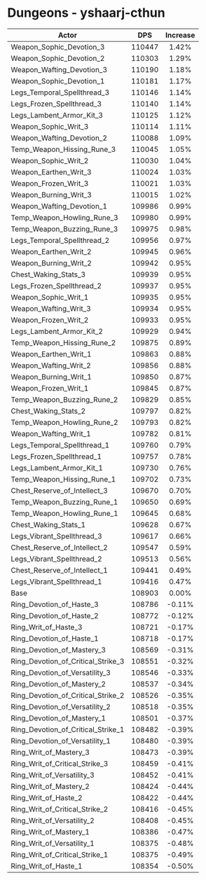 # Dungeons - yshaarj-cthun
| Actor | DPS | Increase |
|---|:---:|:---:|
|Weapon_Sophic_Devotion_3|110447|1.42%|
|Weapon_Sophic_Devotion_2|110303|1.29%|
|Weapon_Wafting_Devotion_3|110190|1.18%|
|Weapon_Sophic_Devotion_1|110181|1.17%|
|Legs_Temporal_Spellthread_3|110146|1.14%|
|Legs_Frozen_Spellthread_3|110140|1.14%|
|Legs_Lambent_Armor_Kit_3|110125|1.12%|
|Weapon_Sophic_Writ_3|110114|1.11%|
|Weapon_Wafting_Devotion_2|110088|1.09%|
|Temp_Weapon_Hissing_Rune_3|110045|1.05%|
|Weapon_Sophic_Writ_2|110030|1.04%|
|Weapon_Earthen_Writ_3|110024|1.03%|
|Weapon_Frozen_Writ_3|110021|1.03%|
|Weapon_Burning_Writ_3|110015|1.02%|
|Weapon_Wafting_Devotion_1|109986|0.99%|
|Temp_Weapon_Howling_Rune_3|109980|0.99%|
|Temp_Weapon_Buzzing_Rune_3|109975|0.98%|
|Legs_Temporal_Spellthread_2|109956|0.97%|
|Weapon_Earthen_Writ_2|109945|0.96%|
|Weapon_Burning_Writ_2|109942|0.95%|
|Chest_Waking_Stats_3|109939|0.95%|
|Legs_Frozen_Spellthread_2|109937|0.95%|
|Weapon_Sophic_Writ_1|109935|0.95%|
|Weapon_Wafting_Writ_3|109934|0.95%|
|Weapon_Frozen_Writ_2|109933|0.95%|
|Legs_Lambent_Armor_Kit_2|109929|0.94%|
|Temp_Weapon_Hissing_Rune_2|109875|0.89%|
|Weapon_Earthen_Writ_1|109863|0.88%|
|Weapon_Wafting_Writ_2|109856|0.88%|
|Weapon_Burning_Writ_1|109850|0.87%|
|Weapon_Frozen_Writ_1|109845|0.87%|
|Temp_Weapon_Buzzing_Rune_2|109829|0.85%|
|Chest_Waking_Stats_2|109797|0.82%|
|Temp_Weapon_Howling_Rune_2|109793|0.82%|
|Weapon_Wafting_Writ_1|109782|0.81%|
|Legs_Temporal_Spellthread_1|109760|0.79%|
|Legs_Frozen_Spellthread_1|109757|0.78%|
|Legs_Lambent_Armor_Kit_1|109730|0.76%|
|Temp_Weapon_Hissing_Rune_1|109702|0.73%|
|Chest_Reserve_of_Intellect_3|109670|0.70%|
|Temp_Weapon_Buzzing_Rune_1|109650|0.69%|
|Temp_Weapon_Howling_Rune_1|109645|0.68%|
|Chest_Waking_Stats_1|109628|0.67%|
|Legs_Vibrant_Spellthread_3|109617|0.66%|
|Chest_Reserve_of_Intellect_2|109547|0.59%|
|Legs_Vibrant_Spellthread_2|109513|0.56%|
|Chest_Reserve_of_Intellect_1|109441|0.49%|
|Legs_Vibrant_Spellthread_1|109416|0.47%|
|Base|108903|0.00%|
|Ring_Devotion_of_Haste_3|108786|-0.11%|
|Ring_Devotion_of_Haste_2|108772|-0.12%|
|Ring_Writ_of_Haste_3|108721|-0.17%|
|Ring_Devotion_of_Haste_1|108718|-0.17%|
|Ring_Devotion_of_Mastery_3|108569|-0.31%|
|Ring_Devotion_of_Critical_Strike_3|108551|-0.32%|
|Ring_Devotion_of_Versatility_3|108546|-0.33%|
|Ring_Devotion_of_Mastery_2|108537|-0.34%|
|Ring_Devotion_of_Critical_Strike_2|108526|-0.35%|
|Ring_Devotion_of_Versatility_2|108518|-0.35%|
|Ring_Devotion_of_Mastery_1|108501|-0.37%|
|Ring_Devotion_of_Critical_Strike_1|108482|-0.39%|
|Ring_Devotion_of_Versatility_1|108480|-0.39%|
|Ring_Writ_of_Mastery_3|108473|-0.39%|
|Ring_Writ_of_Critical_Strike_3|108459|-0.41%|
|Ring_Writ_of_Versatility_3|108452|-0.41%|
|Ring_Writ_of_Mastery_2|108424|-0.44%|
|Ring_Writ_of_Haste_2|108422|-0.44%|
|Ring_Writ_of_Critical_Strike_2|108416|-0.45%|
|Ring_Writ_of_Versatility_2|108408|-0.45%|
|Ring_Writ_of_Mastery_1|108386|-0.47%|
|Ring_Writ_of_Versatility_1|108375|-0.48%|
|Ring_Writ_of_Critical_Strike_1|108375|-0.49%|
|Ring_Writ_of_Haste_1|108354|-0.50%|
